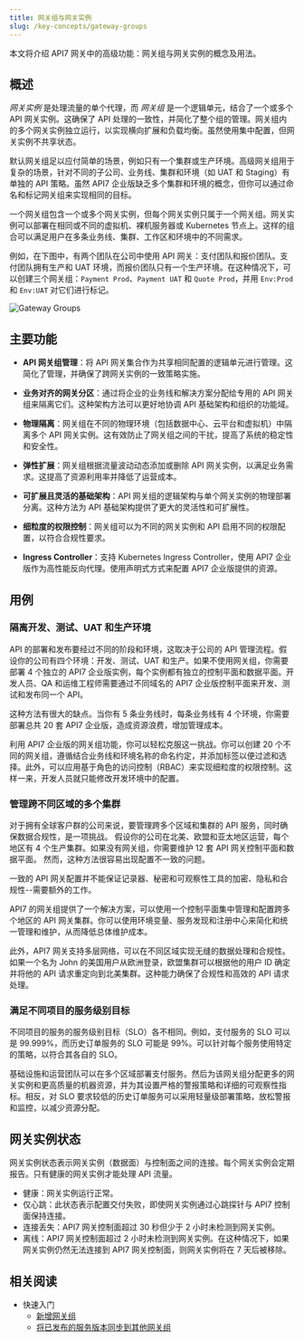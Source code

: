 ```yaml
---
title: 网关组与网关实例
slug: /key-concepts/gateway-groups
---
```


本文将介绍 API7 网关中的高级功能：网关组与网关实例的概念及用法。

## 概述

_网关实例_ 是处理流量的单个代理，而 _网关组_ 是一个逻辑单元，结合了一个或多个 API 网关实例。这确保了 API 处理的一致性，并简化了整个组的管理。网关组内的多个网关实例独立运行，以实现横向扩展和负载均衡。虽然使用集中配置，但网关实例不共享状态。

默认网关组足以应付简单的场景，例如只有一个集群或生产环境。高级网关组用于复杂的场景，针对不同的子公司、业务线、集群和环境（如 UAT 和 Staging）有单独的 API 策略。虽然 API7 企业版缺乏多个集群和环境的概念，但你可以通过命名和标记网关组来实现相同的目标。

一个网关组包含一个或多个网关实例，但每个网关实例只属于一个网关组。网关实例可以部署在相同或不同的虚拟机、裸机服务器或 Kubernetes 节点上。这样的组合可以满足用户在多条业务线、集群、工作区和环境中的不同需求。

例如，在下图中，有两个团队在公司中使用 API 网关：支付团队和报价团队。支付团队拥有生产和 UAT 环境，而报价团队只有一个生产环境。在这种情况下，可以创建三个网关组：`Payment Prod`、`Payment UAT` 和 `Quote Prod`，并用 `Env:Prod` 和 `Env:UAT` 对它们进行标记。

![Gateway Groups](https://static.apiseven.com/uploads/2024/05/20/LD9mpa5Y_gateway-groups.png)

## 主要功能

- **API 网关组管理**：将 API 网关集合作为共享相同配置的逻辑单元进行管理。这简化了管理，并确保了跨网关实例的一致策略实施。

- **业务对齐的网关分区**：通过将企业的业务线和解决方案分配给专用的 API 网关组来隔离它们。这种架构方法可以更好地协调 API 基础架构和组织的功能域。

- **物理隔离**：网关组在不同的物理环境（包括数据中心、云平台和虚拟机）中隔离多个 API 网关实例。这有效防止了网关组之间的干扰，提高了系统的稳定性和安全性。

- **弹性扩展**：网关组根据流量波动动态添加或删除 API 网关实例，以满足业务需求。这提高了资源利用率并降低了运营成本。

- **可扩展且灵活的基础架构**：API 网关组的逻辑架构与单个网关实例的物理部署分离。这种方法为 API 基础架构提供了更大的灵活性和可扩展性。

- **细粒度的权限控制**：网关组可以为不同的网关实例和 API 启用不同的权限配置，以符合合规性要求。

- **Ingress Controller**：支持 Kubernetes Ingress Controller，使用 API7 企业版作为高性能反向代理。使用声明式方式来配置 API7 企业版提供的资源。

## 用例

### 隔离开发、测试、UAT 和生产环境

API 的部署和发布要经过不同的阶段和环境，这取决于公司的 API 管理流程。假设你的公司有四个环境：开发、测试、UAT 和生产。如果不使用网关组，你需要部署 4 个独立的 API7 企业版实例，每个实例都有独立的控制平面和数据平面。开发人员、QA 和运维工程师需要通过不同域名的 API7 企业版控制平面来开发、测试和发布同一个 API。

这种方法有很大的缺点。当你有 5 条业务线时，每条业务线有 4 个环境，你需要部署总共 20 套 API7 企业版，造成资源浪费，增加管理成本。

利用 API7 企业版的网关组功能，你可以轻松克服这一挑战。你可以创建 20 个不同的网关组，遵循结合业务线和环境名称的命名约定，并添加标签以便过滤和选择。此外，可以应用基于角色的访问控制（RBAC）来实现细粒度的权限控制。这样一来，开发人员就只能修改开发环境中的配置。

### 管理跨不同区域的多个集群

对于拥有全球客户群的公司来说，要管理跨多个区域和集群的 API 服务，同时确保数据合规性，是一项挑战。
假设你的公司在北美、欧盟和亚太地区运营，每个地区有 4 个生产集群。如果没有网关组，你需要维护 12 套 API 网关控制平面和数据平面。
然而，这种方法很容易出现配置不一致的问题。

一致的 API 网关配置并不能保证记录器、秘密和可观察性工具的加密、隐私和合规性--需要额外的工作。

API7 的网关组提供了一个解决方案，可以使用一个控制平面集中管理和配置跨多个地区的 API 网关集群。你可以使用环境变量、服务发现和注册中心来简化和统一管理和维护，从而降低总体维护成本。

此外，API7 网关支持多层网络，可以在不同区域实现无缝的数据处理和合规性。如果一个名为 John 的美国用户从欧洲登录，欧盟集群可以根据他的用户 ID 确定并将他的 API 请求重定向到北美集群。这种能力确保了合规性和高效的 API 请求处理。

### 满足不同项目的服务级别目标

不同项目的服务的服务级别目标（SLO）各不相同。例如，支付服务的 SLO 可以是 99.999%，而历史订单服务的 SLO 可能是 99%。可以针对每个服务使用特定的策略，以符合其各自的 SLO。

基础设施和运营团队可以在多个区域部署支付服务。然后为该网关组分配更多的网关实例和更高质量的机器资源，并为其设置严格的警报策略和详细的可观察性指标。相反，对 SLO 要求较低的历史订单服务可以采用轻量级部署策略，放松警报和监控，以减少资源分配。

## 网关实例状态

网关实例状态表示网关实例（数据面）与控制面之间的连接。每个网关实例会定期报告。只有健康的网关实例才能处理 API 流量。

- 健康：网关实例运行正常。
- 仅心跳：此状态表示配置交付失败，即使网关实例通过心跳探针与 API7 控制面保持连接。
- 连接丢失：API7 网关控制面超过 30 秒但少于 2 小时未检测到网关实例。
- 离线：API7 网关控制面超过 2 小时未检测到网关实例。在这种情况下，如果网关实例仍然无法连接到 API7 网关控制面，则网关实例将在 7 天后被移除。

## 相关阅读

- 快速入门
  - [新增网关组](../getting-started/add-gateway-group.md)
  - [将已发布的服务版本同步到其他网关组](../getting-started/sync-service.md)
